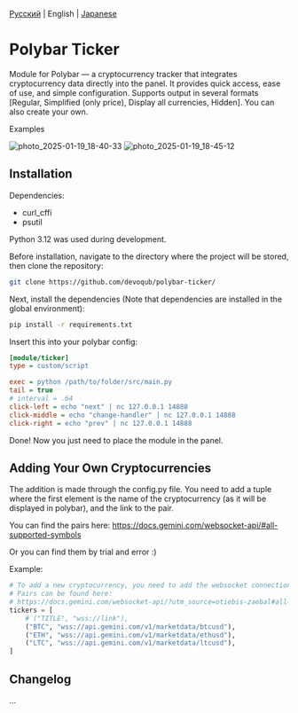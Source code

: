 [Русский](https://github.com/devoqub/polybar-ticker/blob/main/README%20RU.md) | English | [Japanese](https://github.com/devoqub/polybar-ticker/blob/main/README%20JP.md)

# Polybar Ticker

Module for Polybar — a cryptocurrency tracker that integrates cryptocurrency data directly into the panel. It provides
quick access, ease of use, and simple configuration.
Supports output in several formats [Regular, Simplified (only price), Display all currencies, Hidden]. You can also create your own.

Examples

![photo_2025-01-19_18-40-33](https://github.com/user-attachments/assets/a734ca2c-06b2-4e7b-92c5-b203980be1dc)
![photo_2025-01-19_18-45-12](https://github.com/user-attachments/assets/059d1725-7c7d-46f7-af14-c85d818bab66)



## Installation
Dependencies:
- curl_cffi
- psutil

Python 3.12 was used during development.

Before installation, navigate to the directory where the project will be stored, then clone the repository:

```bash
git clone https://github.com/devoqub/polybar-ticker/
```

Next, install the dependencies (Note that dependencies are installed in the global environment):

```bash
pip install -r requirements.txt
```

Insert this into your polybar config:

```ini
[module/ticker]
type = custom/script

exec = python /path/to/folder/src/main.py
tail = true
# interval = .64
click-left = echo "next" | nc 127.0.0.1 14888
click-middle = echo "change-handler" | nc 127.0.0.1 14888
click-right = echo "prev" | nc 127.0.0.1 14888
```

Done! Now you just need to place the module in the panel.


## Adding Your Own Cryptocurrencies
The addition is made through the config.py file. You need to add a tuple where the first element is the name of the cryptocurrency (as it will be displayed in polybar), and the link to the pair.

You can find the pairs here: https://docs.gemini.com/websocket-api/#all-supported-symbols 

Or you can find them by trial and error :)


Example:
```python
# To add a new cryptocurrency, you need to add the websocket connection link from the site below
# Pairs can be found here:
# https://docs.gemini.com/websocket-api/?utm_source=otiebis-zaebal#all-supported-symbols
tickers = [
    # ("TITLE", "wss://link"),
    ("BTC", "wss://api.gemini.com/v1/marketdata/btcusd"),
    ("ETH", "wss://api.gemini.com/v1/marketdata/ethusd"),
    ("LTC", "wss://api.gemini.com/v1/marketdata/ltcusd"),
]
```


## Changelog
...

